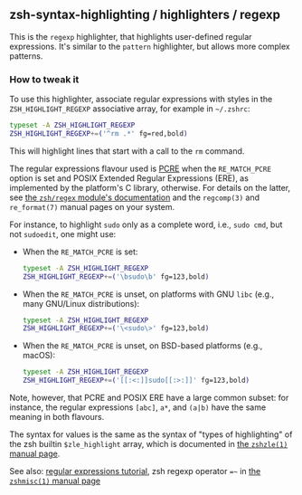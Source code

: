 zsh-syntax-highlighting / highlighters / regexp
------------------------------------------------

This is the `regexp` highlighter, that highlights user-defined regular
expressions. It's similar to the `pattern` highlighter, but allows more complex
patterns.

### How to tweak it

To use this highlighter, associate regular expressions with styles in the
`ZSH_HIGHLIGHT_REGEXP` associative array, for example in `~/.zshrc`:

```zsh
typeset -A ZSH_HIGHLIGHT_REGEXP
ZSH_HIGHLIGHT_REGEXP+=('^rm .*' fg=red,bold)
```

This will highlight lines that start with a call to the `rm` command.

The regular expressions flavour used is [PCRE][pcresyntax] when the
`RE_MATCH_PCRE` option is set and POSIX Extended Regular Expressions (ERE),
as implemented by the platform's C library, otherwise.  For details on the
latter, see [the `zsh/regex` module's documentation][MAN_ZSH_REGEX] and the
`regcomp(3)` and `re_format(7)` manual pages on your system.

For instance, to highlight `sudo` only as a complete word, i.e., `sudo cmd`,
but not `sudoedit`, one might use:

* When the `RE_MATCH_PCRE` is set:

    ```zsh
    typeset -A ZSH_HIGHLIGHT_REGEXP
    ZSH_HIGHLIGHT_REGEXP+=('\bsudo\b' fg=123,bold)
    ```

* When the `RE_MATCH_PCRE` is unset, on platforms with GNU `libc` (e.g., many GNU/Linux distributions):

    ```zsh
    typeset -A ZSH_HIGHLIGHT_REGEXP
    ZSH_HIGHLIGHT_REGEXP+=('\<sudo\>' fg=123,bold)
    ```

* When the `RE_MATCH_PCRE` is unset, on BSD-based platforms (e.g., macOS):

    ```zsh
    typeset -A ZSH_HIGHLIGHT_REGEXP
    ZSH_HIGHLIGHT_REGEXP+=('[[:<:]]sudo[[:>:]]' fg=123,bold)
    ```

Note, however, that PCRE and POSIX ERE have a large common subset:
for instance, the regular expressions `[abc]`, `a*`, and `(a|b)` have the same
meaning in both flavours.

The syntax for values is the same as the syntax of "types of highlighting" of
the zsh builtin `$zle_highlight` array, which is documented in [the `zshzle(1)`
manual page][zshzle-Character-Highlighting].

See also: [regular expressions tutorial][perlretut], zsh regexp operator `=~`
in [the `zshmisc(1)` manual page][zshmisc-Conditional-Expressions]

[zshzle-Character-Highlighting]: https://zsh.sourceforge.io/Doc/Release/Zsh-Line-Editor.html#Character-Highlighting
[perlretut]: https://perldoc.perl.org/perlretut
[zshmisc-Conditional-Expressions]: https://zsh.sourceforge.io/Doc/Release/Conditional-Expressions.html#Conditional-Expressions
[MAN_ZSH_REGEX]: https://zsh.sourceforge.io/Doc/Release/Zsh-Modules.html#The-zsh_002fregex-Module
[pcresyntax]: https://www.pcre.org/original/doc/html/pcresyntax.html
